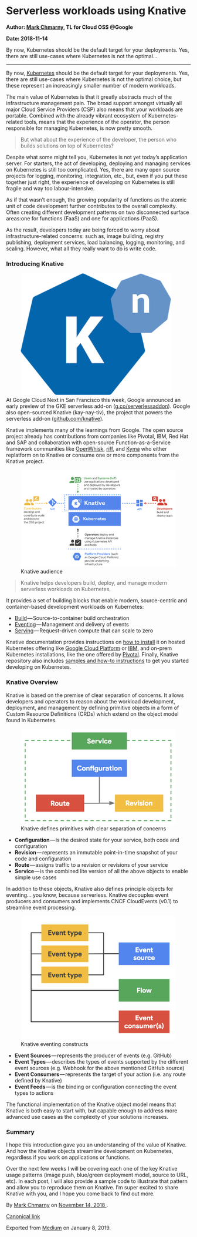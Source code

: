 # Serverless workloads using Knative

**Author: [Mark Chmarny](https://twitter.com/mchmarny), TL for Cloud OSS @Google**

**Date: 2018-11-14**

  <article class="h-entry">
    <section data-field="description" class="p-summary">
      By now, Kubernetes should be the default target for your deployments. Yes, there are still use-cases where Kubernetes is not the optimal…
    </section>
    <section data-field="body" class="e-content">
      <section name="f298" class="section section--body section--first section--last">
        <div class="section-divider">
          <hr class="section-divider">
        </div>
        <div class="section-content">
          <div class="section-inner sectionLayout--insetColumn">
            <p name="6981" id="6981" class="graf graf--p graf-after--h3">By now, <a href="https://kubernetes.io/" data-href="https://kubernetes.io/" class="markup--anchor markup--p-anchor" rel="noopener" target="_blank">Kubernetes</a> should be the default target for your deployments. Yes, there are still use-cases where Kubernetes is not the optimal choice, but these represent an increasingly smaller number of modern workloads.</p>
            <p name="c063" id="c063" class="graf graf--p graf-after--p">The main value of Kubernetes is that it greatly abstracts much of the infrastructure management pain. The broad support amongst virtually all major Cloud Service Providers (CSP) also means that your workloads are portable. Combined with the already vibrant ecosystem of Kubernetes-related tools, means that the experience of the operator, the person responsible for managing Kubernetes, is now pretty smooth.</p>
            <blockquote name="c1ac" id="c1ac" class="graf graf--blockquote graf-after--p">But what about the experience of the developer, the person who builds solutions on top of Kubernetes?</blockquote>
            <p name="09a5" id="09a5" class="graf graf--p graf-after--blockquote">Despite what some might tell you, Kubernetes is not yet today’s application server. For starters, the act of developing, deploying and managing services on Kubernetes is still too complicated. Yes, there are many open source projects for logging, monitoring, integration, etc., but, even if you put these together just right, the experience of developing on Kubernetes is still fragile and way too labour-intensive.</p>
            <p name="1312" id="1312" class="graf graf--p graf-after--p">As if that wasn’t enough, the growing popularity of functions as the atomic unit of code development further contributes to the overall complexity. Often creating different development patterns on two disconnected surface areas:one for functions (FaaS) and one for applications (PaaS).</p>
            <p name="3f53" id="3f53" class="graf graf--p graf-after--p">As the result, developers today are being forced to worry about infrastructure-related concerns: such as, image building, registry publishing, deployment services, load balancing, logging, monitoring, and scaling. However, what all they really want to do is write code.</p>
            <h3 name="33f0" id="33f0" class="graf graf--h3 graf-after--p">Introducing Knative</h3>
            <figure name="69ac" id="69ac" class="graf graf--figure graf--layoutOutsetLeft graf-after--h3">
              <div class="aspectRatioPlaceholder is-locked" style="max-width: 410px; max-height: 322px;">
                <div class="aspectRatioPlaceholder-fill">
                </div>
                <img class="graf-image" data-image-id="knative.png" data-width="410" data-height="322" src="/blog/images/knative.png">
              </div>
            </figure>
            <p name="aa9b" id="aa9b" class="graf graf--p graf-after--figure">At Google Cloud Next in San Francisco this week, Google announced an early preview of the GKE serverless add-on (<a href="http://g.co/serverlessaddon" data-href="http://g.co/serverlessaddon" class="markup--anchor markup--p-anchor" rel="noopener" target="_blank">g.co/serverlessaddon</a>). Google also open-sourced Knative (kay-nay-tiv), the project that powers the serverless add-on (<a href="https://github.com/knative" data-href="https://github.com/knative" class="markup--anchor markup--p-anchor" rel="noopener" target="_blank">github.com/knative</a>).</p>
            <p name="7c8f" id="7c8f" class="graf graf--p graf-after--p">Knative implements many of the learnings from Google. The open source project already has contributions from companies like Pivotal, IBM, Red Hat and SAP and collaboration with open-source Function-as-a-Service framework communities like <a href="https://github.com/apache/incubator-openwhisk" data-href="https://github.com/apache/incubator-openwhisk" class="markup--anchor markup--p-anchor" rel="noopener" target="_blank">OpenWhisk</a>, <a href="https://github.com/projectriff/riff" data-href="https://github.com/projectriff/riff" class="markup--anchor markup--p-anchor" rel="noopener" target="_blank">riff</a>, and <a href="https://github.com/kyma-project" data-href="https://github.com/kyma-project" class="markup--anchor markup--p-anchor" rel="noopener" target="_blank">Kyma</a> who either replatform on to Knative or consume one or more components from the Knative project.</p>
            <figure name="ca72" id="ca72" class="graf graf--figure graf-after--p">
              <div class="aspectRatioPlaceholder is-locked" style="max-width: 700px; max-height: 440px;">
                <div class="aspectRatioPlaceholder-fill">
                </div>
                <img class="graf-image" data-image-id="0*v-wKOVy6dsJdbABA" data-width="1600" data-height="1005" data-is-featured="true" src="/blog/images/audience.png">
              </div>
              <figcaption class="imageCaption">Knative audience</figcaption>
            </figure>
            <blockquote name="15c2" id="15c2" class="graf graf--blockquote graf-after--figure">Knative helps developers build, deploy, and manage modern serverless workloads on Kubernetes.</blockquote>
            <p name="b4e2" id="b4e2" class="graf graf--p graf-after--blockquote">It provides a set of building blocks that enable modern, source-centric and container-based development workloads on Kubernetes:</p>
            <ul class="postList">
              <li name="5f0a" id="5f0a" class="graf graf--li graf-after--p">
                <a href="https://github.com/knative/build" data-href="https://github.com/knative/build" class="markup--anchor markup--li-anchor" rel="noopener" target="_blank">Build</a> — Source-to-container build orchestration</li>
                <li name="c06f" id="c06f" class="graf graf--li graf-after--li">
                  <a href="https://github.com/knative/eventing" data-href="https://github.com/knative/eventing" class="markup--anchor markup--li-anchor" rel="noopener" target="_blank">Eventing</a> — Management and delivery of events</li>
                  <li name="b148" id="b148" class="graf graf--li graf-after--li">
                    <a href="https://github.com/knative/serving" data-href="https://github.com/knative/serving" class="markup--anchor markup--li-anchor" rel="noopener" target="_blank">Serving</a> — Request-driven compute that can scale to zero</li>
                  </ul>
                  <p name="abed" id="abed" class="graf graf--p graf-after--li">Knative documentation provides instructions on <a href="../../../../../docs/install/">how to install</a> it on hosted Kubernetes offering like <a href="../../../../../docs/install/knative-with-gke">Google Cloud Platform</a> or <a href="../../../../../docs/install/knative-with-iks">IBM</a>, and on-prem Kubernetes installations, like the one offered by <a href="../../../../../docs/install/knative-with-pks">Pivotal</a>. Finally, Knative repository also includes <a href="../../../../../docs/install/getting-started-knative-app">samples and how-to instructions</a> to get you started developing on Kubernetes.</p>
                  <h3 name="0113" id="0113" class="graf graf--h3 graf-after--p">Knative Overview</h3>
                  <p name="e295" id="e295" class="graf graf--p graf-after--h3">Knative is based on the premise of clear separation of concerns. It allows developers and operators to reason about the workload development, deployment, and management by defining primitive objects in a form of Custom Resource Definitions (CRDs) which extend on the object model found in Kubernetes.</p>
                  <figure name="de3e" id="de3e" class="graf graf--figure graf-after--p">
                    <div class="aspectRatioPlaceholder is-locked" style="max-width: 700px; max-height: 431px;">
                      <div class="aspectRatioPlaceholder-fill">
                      </div>
                      <img class="graf-image" data-image-id="0*hfyRGyNWNFycw5bx" data-width="740" data-height="456" src="/blog/images/primitive-objects.png">
                    </div>
                    <figcaption class="imageCaption">Knative defines primitives with clear separation of concerns</figcaption>
                  </figure>
                  <ul class="postList">
                    <li name="2cb6" id="2cb6" class="graf graf--li graf-after--figure">
                      <strong class="markup--strong markup--li-strong">Configuration</strong> — is the desired state for your service, both code and configuration</li>
                      <li name="5be3" id="5be3" class="graf graf--li graf-after--li">
                        <strong class="markup--strong markup--li-strong">Revision</strong> — represents an immutable point-in-time snapshot of your code and configuration</li>
                        <li name="8193" id="8193" class="graf graf--li graf-after--li">
                          <strong class="markup--strong markup--li-strong">Route</strong> — assigns traffic to a revision or revisions of your service</li>
                          <li name="269b" id="269b" class="graf graf--li graf-after--li">
                            <strong class="markup--strong markup--li-strong">Service </strong>— is the combined lite version of all the above objects to enable simple use cases</li>
                          </ul>
                          <p name="6ed0" id="6ed0" class="graf graf--p graf-after--li">In addition to these objects, Knative also defines principle objects for eventing… you know, because serverless. Knative decouples event producers and consumers and implements CNCF CloudEvents (v0.1) to streamline event processing.</p>
                          <figure name="6396" id="6396" class="graf graf--figure graf-after--p">
                            <div class="aspectRatioPlaceholder is-locked" style="max-width: 700px; max-height: 559px;">
                              <div class="aspectRatioPlaceholder-fill">
                              </div>
                              <img class="graf-image" data-image-id="0*3jjrwXWgze2pPhnm" data-width="762" data-height="608" src="/blog/images/events-model.png">
                            </div>
                            <figcaption class="imageCaption">Knative eventing constructs</figcaption>
                          </figure>
                          <ul class="postList">
                            <li name="dc26" id="dc26" class="graf graf--li graf-after--figure">
                              <strong class="markup--strong markup--li-strong">Event Sources</strong> — represents the producer of events (e.g. GitHub)</li>
                              <li name="4cc7" id="4cc7" class="graf graf--li graf-after--li">
                                <strong class="markup--strong markup--li-strong">Event Types</strong> — describes the types of events supported by the different event sources (e.g. Webhook for the above mentioned GitHub source)</li>
                                <li name="dc2c" id="dc2c" class="graf graf--li graf-after--li">
                                  <strong class="markup--strong markup--li-strong">Event Consumers</strong> — represents the target of your action (i.e. any route defined by Knative)</li>
                                  <li name="2882" id="2882" class="graf graf--li graf-after--li">
                                    <strong class="markup--strong markup--li-strong">Event Feeds</strong> — is the binding or configuration connecting the event types to actions</li>
                                  </ul>
                                  <p name="638e" id="638e" class="graf graf--p graf-after--li">The functional implementation of the Knative object model means that Knative is both easy to start with, but capable enough to address more advanced use cases as the complexity of your solutions increases.</p>
                                  <h3 name="e2f4" id="e2f4" class="graf graf--h3 graf-after--p">Summary</h3>
                                  <p name="5231" id="5231" class="graf graf--p graf-after--h3">I hope this introduction gave you an understanding of the value of Knative. And how the Knative objects streamline development on Kubernetes, regardless if you work on applications or functions.</p>
                                  <p name="ecf2" id="ecf2" class="graf graf--p graf-after--p graf--trailing">Over the next few weeks I will be covering each one of the key Knative usage patterns (image push, blue/green deployment model, source to URL, etc). In each post, I will also provide a sample code to illustrate that pattern and allow you to reproduce them on Knative. I’m super excited to share Knative with you, and I hope you come back to find out more.</p>
                                </div>
                              </div>
                            </section>
                          </section>
                          <footer>
                            <p>By <a href="https://medium.com/@mchmarny_google" class="p-author h-card">Mark Chmarny</a> on <a href="https://medium.com/p/4e6d8604972">
                              <time class="dt-published" datetime="2018-11-14T02:20:46.348Z">November 14, 2018</time>
                            </a>.</p>
                            <p>
                              <a href="https://medium.com/@mchmarny_google/build-deploy-manage-modern-serverless-workloads-using-knative-on-kubernetes-4e6d8604972" class="p-canonical">Canonical link</a>
                            </p>
                            <p>Exported from <a href="https://medium.com">Medium</a> on January 8, 2019.</p>
                          </footer>
                        </article>
